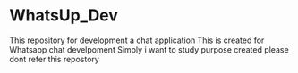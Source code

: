 # WhatsUp_Dev
This repository for development a chat application
This is created for Whatsapp chat develpoment
Simply i want to study purpose created
please dont refer this repostory
